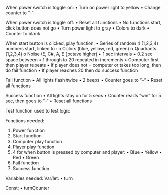 When power switch is toggle on:
•	Turn on power light to yellow
•	Change counter to “-“

When power switch is toggle off:
•	Reset all functions
•	No functions start, click button does not go
•	Turn power light to gray
•	Colors to dark
•	Counter to blank

When start button is clicked, play function:
•	Series of random 4 (1,2,3,4) numbers start, linked to :
    o	Colors (blue, yellow, red, green)
    o	Quadrants (1,2,3,4)
    o	Noise (E, C#, A, E (octave higher)
•	1 sec intervals
•	0.2 sec space between 
•	1 through to 20 repeated in increments
•	Computer first then player repeats
•	If player does not = computer or takes too long, then do fail function 
•	If player reaches 20 then do success function

Fail function
•	All lights flash twice
•	2 beeps
•	Counter goes to “–“
•	Reset all functions

Success function
•	All lights stay on for 5 secs
•	Counter reads “win” for 5 sec, then goes to “-“
•	Reset all functions

Test function used to test logic

Functions needed:
1.	Power function
2.	Start function
3.	Computer play function
4.	Player play function
5.	4 for when button is pressed by computer and player:
    •	Blue
    •	Yellow
    •	Red
    •	Green
6.	Fail function
7.	Success function

Variables needed:
Var/let:
•	turn

Const:
•	turnCounter
